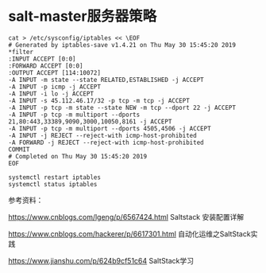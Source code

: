# salt-master服务器策略
```
cat > /etc/sysconfig/iptables << \EOF
# Generated by iptables-save v1.4.21 on Thu May 30 15:45:20 2019
*filter
:INPUT ACCEPT [0:0]
:FORWARD ACCEPT [0:0]
:OUTPUT ACCEPT [114:10072]
-A INPUT -m state --state RELATED,ESTABLISHED -j ACCEPT
-A INPUT -p icmp -j ACCEPT
-A INPUT -i lo -j ACCEPT
-A INPUT -s 45.112.46.17/32 -p tcp -m tcp -j ACCEPT
-A INPUT -p tcp -m state --state NEW -m tcp --dport 22 -j ACCEPT
-A INPUT -p tcp -m multiport --dports 21,80:443,33389,9090,3000,10050,8161 -j ACCEPT
-A INPUT -p tcp -m multiport --dports 4505,4506 -j ACCEPT
-A INPUT -j REJECT --reject-with icmp-host-prohibited
-A FORWARD -j REJECT --reject-with icmp-host-prohibited
COMMIT
# Completed on Thu May 30 15:45:20 2019
EOF

systemctl restart iptables
systemctl status iptables
```

参考资料：

https://www.cnblogs.com/lgeng/p/6567424.html    Saltstack 安装配置详解 

https://www.cnblogs.com/hackerer/p/6617301.html  自动化运维之SaltStack实践

https://www.jianshu.com/p/624b9cf51c64  SaltStack学习 
